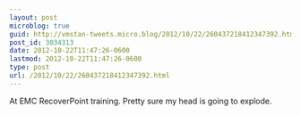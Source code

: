 ```yaml
---
layout: post
microblog: true
guid: http://vmstan-tweets.micro.blog/2012/10/22/260437218412347392.html
post_id: 3034313
date: 2012-10-22T11:47:26-0600
lastmod: 2012-10-22T11:47:26-0600
type: post
url: /2012/10/22/260437218412347392.html
---
```

At EMC RecoverPoint training. Pretty sure my head is going to explode.
